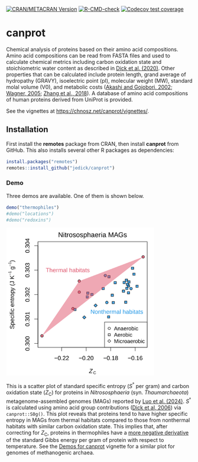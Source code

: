 <!-- badges: start -->
[![CRAN/METACRAN Version](https://img.shields.io/cran/v/canprot?label=CRAN&color=4bc51e)](https://cran.r-project.org/package=canprot)
[![R-CMD-check](https://github.com/jedick/canprot/actions/workflows/R-CMD-check.yaml/badge.svg)](https://github.com/jedick/canprot/actions/workflows/R-CMD-check.yaml)
[![Codecov test coverage](https://codecov.io/gh/jedick/canprot/graph/badge.svg)](https://app.codecov.io/gh/jedick/canprot)
<!-- badges: end -->

# canprot

Chemical analysis of proteins based on their amino acid compositions.
Amino acid compositions can be read from FASTA files and used to calculate chemical metrics
including carbon oxidation state and stoichiometric water content as described in [Dick et al. (2020)](https://doi.org/10.5194/bg-17-6145-2020).
Other properties that can be calculated include protein length, grand average of hydropathy (GRAVY), isoelectric point (pI), molecular weight (MW),
standard molal volume (V0), and metabolic costs
([Akashi and Gojobori, 2002](https://doi.org/10.1073/pnas.062526999);
[Wagner, 2005](https://doi.org/10.1093/molbev/msi126);
[Zhang et al., 2018](https://doi.org/10.1038/s41467-018-06461-1)).
A database of amino acid compositions of human proteins derived from UniProt is provided.

See the vignettes at <https://chnosz.net/canprot/vignettes/>.

## Installation

First install the **remotes** package from CRAN, then install **canprot** from GitHub.
This also installs several other R packages as dependencies:

```R
install.packages("remotes")
remotes::install_github("jedick/canprot")
```

### Demo

Three demos are available.
One of them is shown below.

```R
demo("thermophiles")
#demo("locations")
#demo("redoxins")
```

<a href="https://chnosz.net/canprot/vignettes/demos.html"><img src="inst/images/thermophiles.png" alt="Specific entropy and Zc and pI for Nitrososphaeria MAGs" title="Thermophiles demo for canprot" width="400px" /></a>

This is a scatter plot of standard specific entropy (*S*<sup>&deg;</sup> per gram) and carbon oxidation state (*Z*<sub>C</sub>) for proteins in *Nitrososphaeria* (syn. *Thaumarchaeota*) metagenome-assembled genomes (MAGs) reported by [Luo et al. (2024)](https://doi.org/10.1093/ismejo/wrad031).
*S*<sup>&deg;</sup> is calculated using amino acid group contributions ([Dick et al, 2006](https://doi.org/10.1111/gbi.12532)) via `canprot::S0g()`.
This plot reveals that proteins tend to have higher specific entropy in MAGs from thermal habitats compared to those from nonthermal habitats with similar carbon oxidation state.
This implies that, after correcting for *Z*<sub>C</sub>, proteins in thermophiles have a <ins>more negative derivative</ins> of the standard Gibbs energy per gram of protein with respect to temperature.
See the [Demos for canprot](https://chnosz.net/canprot/vignettes/demos.html) vignette for a similar plot for genomes of methanogenic archaea.

<!--

<img src="inst/images/locations.png" alt="Zc and pI for human proteins in subcellular locations" title="Subcellular locations demo for canprot" width="600px" />

These plots show carbon oxidation state (*Z*<sub>C</sub>) and isoelectric point (pI) for human proteins in different subcellular locations.
The localization data is from Table S6 of [Thul et al. (2017)](https://doi.org/10.1126/science.aal3321) (*A subcellular map of the human proteome*), filtered to include proteins that have both a validated location and only one annotated location.

-->
